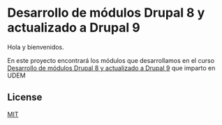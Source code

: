 # Desarrollo de módulos Drupal 8 y actualizado a Drupal 9

Hola y bienvenidos.

En este proyecto encontrará los módulos que desarrollamos en el curso [Desarrollo de módulos Drupal 8 y actualizado a Drupal 9](https://www.udemy.com/course/desarrollo-de-modulos-drupal8-de-cero-a-experto/?referralCode=F50D398486B33D7EFAAE) que imparto en UDEM

## License
[MIT](https://choosealicense.com/licenses/mit/)